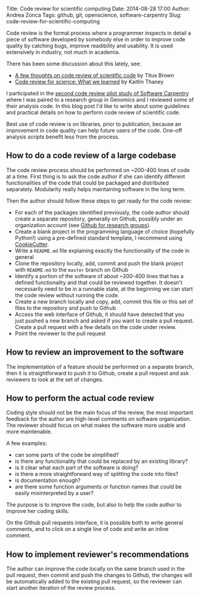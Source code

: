 Title: Code review for scientific computing
Date: 2014-08-28 17:00
Author: Andrea Zonca
Tags: github, git, openscience, software-carpentry
Slug: code-review-for-scientific-computing

Code review is the formal process where a programmer inspects in detail a piece of software developed by somebody else in order to improve code quality by catching bugs, improve readibility and usability.
It is used extensively in industry, not much in academia.

There has been some discussion about this lately, see:
* [A few thoughts on code review of scientific code](http://ivory.idyll.org/blog/on-code-review-of-scientific-code.html) by Titus Brown
* [Code review for science: What we learned](http://mozillascience.org/code-review-for-science-what-we-learned/) by Kaitlin Thaney

I participated in the [second code review pilot study of Software Carpentry](http://software-carpentry.org/blog/2014/01/code-review-round-2.html) where I was paired to a research group in Genomics and I reviewed some of their analysis code.
In this blog post I'd like to write about some guidelines and practical details on how to perform code review of scientific code.

Best use of code review is on libraries, prior to publication, because an improvement in code quality can help future users of the code. One-off analysis scripts benefit less from the process.

## How to do a code review of a large codebase

The code review process should be performed on ~200-400 lines of code at a time.
First thing is to ask the code author if she can identify different functionalities of the code that could be packaged and distributed separately. Modularity really helps maintaining software in the long term.

Then the author should follow these steps to get ready for the code review:

* For each of the packages identified previously, the code author should create a separate repository, generally on Github, possibly under an organization account (see [Github for research groups](http://zonca.github.io/2014/08/github-for-research-groups.html)).
* Create a blank project in the programming language of choice (hopefully Python!) using a pre-defined standard template, I recommend using [CookieCutter](https://github.com/audreyr/cookiecutter).
* Write a `README.md` file explaining exactly the functionality of the code in general
* Clone the repository locally, add, commit and push the blank project with `README.md` to the `master` branch on Github
* Identify a portion of the software of about ~200-400 lines that has a defined functionality and that could be reviewed together. It doesn't necessarily need to be in a runnable state, at the beginning we can start the code review without running the code.
* Create a new branch locally and copy, add, commit this file or this set of files to the repository and push to Github
* Access the web interface of Github, it should have detected that you just pushed a new branch and asked if you want to create a pull request. Create a pull request with a few details on the code under review.
* Point the reviewer to the pull request

## How to review an improvement to the software

The implementation of a feature should be performed on a separate branch, then it is straightforward to push it to Github, create a pull request and ask reviewers to look at the set of changes.

## How to perform the actual code review

Coding style should not be the main focus of the review, the most important feedback for the author are high-level comments on software organization. The reviewer should focus on what makes the software more usable and more maintenable.

A few examples:

* can some parts of the code be simplified?
* is there any functionality that could be replaced by an existing library?
* is it clear what each part of the software is doing?
* is there a more straightforward way of splitting the code into files?
* is documentation enough?
* are there some function arguments or function names that could be easily misinterpreted by a user?

The purpose is to improve the code, but also to help the code author to improve her coding skills.

On the Github pull requests interface, it is possible both to write general comments, and to click on a single line of code and write an inline comment.

## How to implement reviewer's recommendations

The author can improve the code locally on the same branch used in the pull request, then commit and push the changes to Github, the changes will be automatically added to the existing pull request, so the reviewer can start another iteration of the review process.